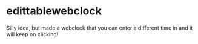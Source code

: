 # edittablewebclock

Silly idea, but made a webclock that you can enter a different time in and it will keep on clicking!
